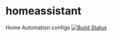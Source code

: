 # homeassistant
Home Automation configs
[![Build Status](https://travis-ci.org/bobeckert/homeassistant.svg?branch=master)](https://travis-ci.org/bobeckert/homeassistant)
